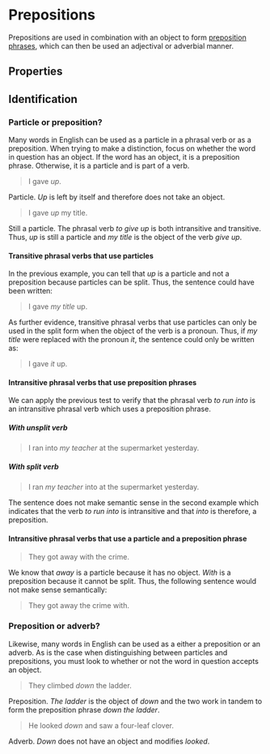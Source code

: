 # Prepositions
<!-- +elementInfo -->
<!-- !preposition -->
Prepositions are used in combination with an object to form [preposition phrases](/element/preposition-phrase), which can then be used an adjectival or adverbial manner.
<!-- !preposition -->

## Properties
<!-- +propertySummary -->

## Identification

### Particle or preposition?
Many words in English can be used as a particle in a phrasal verb or as a preposition. When trying to make a distinction, focus on whether the word in question has an object. If the word has an object, it is a preposition phrase. Otherwise, it is a particle and is part of a verb.

> I gave *up*.
<!-- .caption -->
Particle. *Up* is left by itself and therefore does not take an object.

> I gave *up* my title.
<!-- .caption -->
Still a particle. The phrasal verb *to give up* is both intransitive and transitive. Thus, *up* is still a particle and *my title* is the object of the verb *give up*.

#### Transitive phrasal verbs that use particles
In the previous example, you can tell that *up* is a particle and not a preposition because particles can be split. Thus, the sentence could have been written:

> I gave *my title* up.

As further evidence, transitive phrasal verbs that use particles can only be used in the split form when the object of the verb is a pronoun. Thus, if *my title* were replaced with the pronoun *it*, the sentence could only be written as:

> I gave *it* up.

#### Intransitive phrasal verbs that use preposition phrases
We can apply the previous test to verify that the phrasal verb *to run into* is an intransitive phrasal verb which uses a preposition phrase.

##### With unsplit verb
> I ran into *my teacher* at the supermarket yesterday.

##### With split verb
> I ran *my teacher* into at the supermarket yesterday.

The sentence does not make semantic sense in the second example which indicates that the verb *to run into* is intransitive and that *into* is therefore, a preposition.

#### Intransitive phrasal verbs that use a particle and a preposition phrase
> They got away with the crime.

We know that *away* is a particle because it has no object. *With* is a preposition because it cannot be split. Thus, the following sentence would not make sense semantically:

> They got away the crime with.

### Preposition or adverb?
Likewise, many words in English can be used as a either a preposition or an adverb. As is the case when distinguishing between particles and prepositions, you must look to whether or not the word in question accepts an object.

> They climbed *down* the ladder.
<!-- .caption -->
Preposition. *The ladder* is the object of *down* and the two work in tandem to form the preposition phrase *down the ladder*.

> He looked *down* and saw a four-leaf clover.
<!-- .caption -->
Adverb. *Down* does not have an object and modifies *looked*.